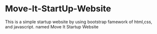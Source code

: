 # Move-It-StartUp-Website
<p>This is a simple startup website by using bootstrap famework of html,css, and javascript. named Move It Startup Website</p>
